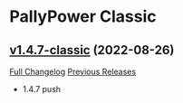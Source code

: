 # PallyPower Classic

## [v1.4.7-classic](https://github.com/AznamirWoW/PallyPower/tree/v1.4.7-classic) (2022-08-26)
[Full Changelog](https://github.com/AznamirWoW/PallyPower/compare/v1.4.6-classic...v1.4.7-classic) [Previous Releases](https://github.com/AznamirWoW/PallyPower/releases)

- 1.4.7 push  
